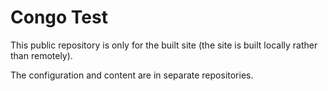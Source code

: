 # Congo Test

This public repository is only for the built site (the site is built locally rather than remotely).

The configuration and content are in separate repositories.